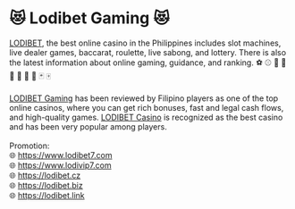 <h1>😻 Lodibet Gaming 😻</h1>
<a href="https://www.lodibet7.com" title="Lodibet">LODIBET</a>, the best online casino in the Philippines includes slot machines, live dealer games, baccarat, roulette, live sabong, and lottery. There is also the latest information about online gaming, guidance, and ranking. ⚽ ⚾ 🏀 🏐 🎣 🎯 🎲 🎰 🃏 🀄
<br><br>
<a href="https://www.lodivip7.com" title="Lodibet Gaming">LODIBET Gaming</a> has been reviewed by Filipino players as one of the top online casinos, where you can get rich bonuses, fast and legal cash flows, and high-quality games. <a href="https://lodibet.biz" title="Lodibet Casino">LODIBET Casino</a> is recognized as the best casino and has been very popular among players.
<br><br>
Promotion:<br>
🌐 <a href="https://www.lodibet7.com" title="Lodibet">https://www.lodibet7.com</a><br>
🌐 <a href="https://www.lodivip7.com" title="Lodibet Gaming">https://www.lodivip7.com</a><br>
🌐 <a href="https://lodibet.cz" title="Lodibet Cashback">https://lodibet.cz</a><br>
🌐 <a href="https://lodibet.biz" title="Lodibet Casino">https://lodibet.biz</a><br>
🌐 <a href="https://lodibet.link" title="Lodibet Link">https://lodibet.link</a><br>
<br><br>
